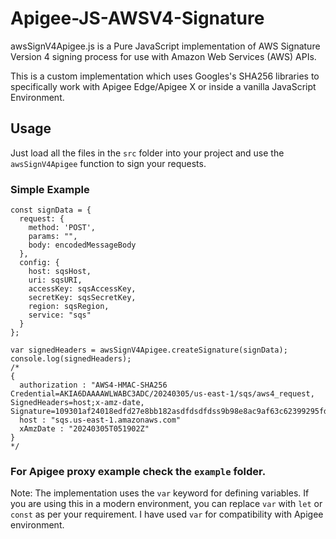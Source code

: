 # Apigee-JS-AWSV4-Signature

awsSignV4Apigee.js is a Pure JavaScript implementation of AWS Signature Version 4 signing process for use with Amazon Web Services (AWS) APIs. 

This is a custom implementation which uses Googles's SHA256 libraries to specifically work with Apigee Edge/Apigee X or inside a vanilla JavaScript Environment.

## Usage
Just load all the files in the `src` folder into your project and use the `awsSignV4Apigee` function to sign your requests.

### Simple Example
```
const signData = {
  request: {
    method: 'POST',
    params: "",
    body: encodedMessageBody
  },
  config: {
    host: sqsHost,
    uri: sqsURI,
    accessKey: sqsAccessKey,
    secretKey: sqsSecretKey,
    region: sqsRegion,
    service: "sqs"
  }
};

var signedHeaders = awsSignV4Apigee.createSignature(signData);
console.log(signedHeaders);
/*
{
  authorization : "AWS4-HMAC-SHA256 Credential=AKIA6DAAAAWLWABC3ADC/20240305/us-east-1/sqs/aws4_request, SignedHeaders=host;x-amz-date, Signature=109301af24018edfd27e8bb182asdfdsdfdss9b98e8ac9af63c62399295fdc3d"
  host : "sqs.us-east-1.amazonaws.com"
  xAmzDate : "20240305T051902Z"
}
*/

```

### For Apigee proxy example check the `example` folder.

Note: The implementation uses the `var` keyword for defining variables. If you are using this in a modern environment, you can replace `var` with `let` or `const` as per your requirement. I have used `var` for compatibility with Apigee environment.